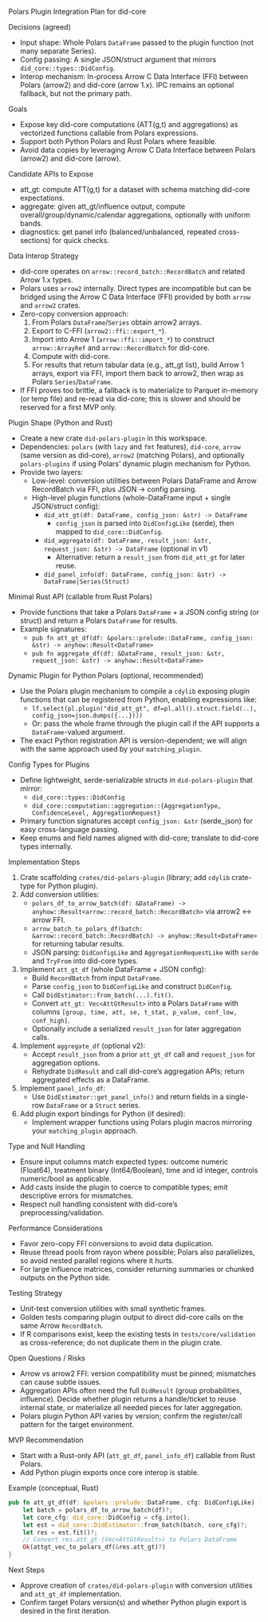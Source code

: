 Polars Plugin Integration Plan for did-core

Decisions (agreed)
- Input shape: Whole Polars `DataFrame` passed to the plugin function (not many separate Series).
- Config passing: A single JSON/struct argument that mirrors `did_core::types::DidConfig`.
- Interop mechanism: In-process Arrow C Data Interface (FFI) between Polars (arrow2) and did-core (arrow 1.x). IPC remains an optional fallback, but not the primary path.

Goals
- Expose key did-core computations (ATT(g,t) and aggregations) as vectorized functions callable from Polars expressions.
- Support both Python Polars and Rust Polars where feasible.
- Avoid data copies by leveraging Arrow C Data Interface between Polars (arrow2) and did-core (arrow).

Candidate APIs to Expose
- att_gt: compute ATT(g,t) for a dataset with schema matching did-core expectations.
- aggregate: given att_gt/influence output, compute overall/group/dynamic/calendar aggregations, optionally with uniform bands.
- diagnostics: get panel info (balanced/unbalanced, repeated cross-sections) for quick checks.

Data Interop Strategy
- did-core operates on `arrow::record_batch::RecordBatch` and related Arrow 1.x types.
- Polars uses `arrow2` internally. Direct types are incompatible but can be bridged using the Arrow C Data Interface (FFI) provided by both `arrow` and `arrow2` crates.
- Zero-copy conversion approach:
  1) From Polars `DataFrame`/`Series` obtain arrow2 arrays.
  2) Export to C-FFI (`arrow2::ffi::export_*`).
  3) Import into Arrow 1 (`arrow::ffi::import_*`) to construct `arrow::ArrayRef` and `arrow::RecordBatch` for did-core.
  4) Compute with did-core.
  5) For results that return tabular data (e.g., att_gt list), build Arrow 1 arrays, export via FFI, import them back to arrow2, then wrap as Polars `Series`/`DataFrame`.
- If FFI proves too brittle, a fallback is to materialize to Parquet in-memory (or temp file) and re-read via did-core; this is slower and should be reserved for a first MVP only.

Plugin Shape (Python and Rust)
- Create a new crate `did-polars-plugin` in this workspace.
- Dependencies: `polars` (with `lazy` and `fmt` features), `did-core`, `arrow` (same version as did-core), `arrow2` (matching Polars), and optionally `polars-plugins` if using Polars’ dynamic plugin mechanism for Python.
- Provide two layers:
  - Low-level: conversion utilities between Polars DataFrame and Arrow RecordBatch via FFI, plus JSON -> config parsing.
  - High-level plugin functions (whole-DataFrame input + single JSON/struct config):
    - `did_att_gt(df: DataFrame, config_json: &str) -> DataFrame`
      - `config_json` is parsed into `DidConfigLike` (serde), then mapped to `did_core::DidConfig`.
    - `did_aggregate(df: DataFrame, result_json: &str, request_json: &str) -> DataFrame` (optional in v1)
      - Alternative: return a `result_json` from `did_att_gt` for later reuse.
    - `did_panel_info(df: DataFrame, config_json: &str) -> DataFrame|Series(Struct)`

Minimal Rust API (callable from Rust Polars)
- Provide functions that take a Polars `DataFrame` + a JSON config string (or struct) and return a Polars `DataFrame` for results.
- Example signatures:
  - `pub fn att_gt_df(df: &polars::prelude::DataFrame, config_json: &str) -> anyhow::Result<DataFrame>`
  - `pub fn aggregate_df(df: &DataFrame, result_json: &str, request_json: &str) -> anyhow::Result<DataFrame>`

Dynamic Plugin for Python Polars (optional, recommended)
- Use the Polars plugin mechanism to compile a `cdylib` exposing plugin functions that can be registered from Python, enabling expressions like:
  - `lf.select(pl.plugin("did_att_gt", df=pl.all().struct.field(..), config_json=json.dumps({...})))`
  - Or: pass the whole frame through the plugin call if the API supports a `DataFrame`-valued argument.
- The exact Python registration API is version-dependent; we will align with the same approach used by your `matching_plugin`.

Config Types for Plugins
- Define lightweight, serde-serializable structs in `did-polars-plugin` that mirror:
  - `did_core::types::DidConfig`
  - `did_core::computation::aggregation::{AggregationType, ConfidenceLevel, AggregationRequest}`
- Primary function signatures accept `config_json: &str` (serde_json) for easy cross-language passing.
- Keep enums and field names aligned with did-core; translate to did-core types internally.

Implementation Steps
1) Crate scaffolding `crates/did-polars-plugin` (library; add `cdylib` crate-type for Python plugin).
2) Add conversion utilities:
   - `polars_df_to_arrow_batch(df: &DataFrame) -> anyhow::Result<arrow::record_batch::RecordBatch>` via arrow2 <-> arrow FFI.
   - `arrow_batch_to_polars_df(batch: &arrow::record_batch::RecordBatch) -> anyhow::Result<DataFrame>` for returning tabular results.
   - JSON parsing: `DidConfigLike` and `AggregationRequestLike` with `serde` and `TryFrom` into did-core types.
3) Implement `att_gt_df` (whole DataFrame + JSON config):
   - Build `RecordBatch` from input `DataFrame`.
   - Parse `config_json` to `DidConfigLike` and construct `DidConfig`.
   - Call `DidEstimator::from_batch(...).fit()`.
   - Convert `att_gt: Vec<AttGtResult>` into a Polars `DataFrame` with columns `[group, time, att, se, t_stat, p_value, conf_low, conf_high]`.
   - Optionally include a serialized `result_json` for later aggregation calls.
4) Implement `aggregate_df` (optional v2):
   - Accept `result_json` from a prior `att_gt_df` call and `request_json` for aggregation options.
   - Rehydrate `DidResult` and call did-core’s aggregation APIs; return aggregated effects as a DataFrame.
5) Implement `panel_info_df`:
   - Use `DidEstimator::get_panel_info()` and return fields in a single-row `DataFrame` or a `Struct` series.
6) Add plugin export bindings for Python (if desired):
   - Implement wrapper functions using Polars plugin macros mirroring your `matching_plugin` approach.

Type and Null Handling
- Ensure input columns match expected types: outcome numeric (Float64), treatment binary (Int64/Boolean), time and id integer, controls numeric/bool as applicable.
- Add casts inside the plugin to coerce to compatible types; emit descriptive errors for mismatches.
- Respect null handling consistent with did-core’s preprocessing/validation.

Performance Considerations
- Favor zero-copy FFI conversions to avoid data duplication.
- Reuse thread pools from rayon where possible; Polars also parallelizes, so avoid nested parallel regions where it hurts.
- For large influence matrices, consider returning summaries or chunked outputs on the Python side.

Testing Strategy
- Unit-test conversion utilities with small synthetic frames.
- Golden tests comparing plugin output to direct did-core calls on the same Arrow `RecordBatch`.
- If R comparisons exist, keep the existing tests in `tests/core/validation` as cross-reference; do not duplicate them in the plugin crate.

Open Questions / Risks
- Arrow vs arrow2 FFI: version compatibility must be pinned; mismatches can cause subtle issues.
- Aggregation APIs often need the full `DidResult` (group probabilities, influence). Decide whether plugin returns a handle/ticket to reuse internal state, or materialize all needed pieces for later aggregation.
- Polars plugin Python API varies by version; confirm the register/call pattern for the target environment.

MVP Recommendation
- Start with a Rust-only API (`att_gt_df`, `panel_info_df`) callable from Rust Polars.
- Add Python plugin exports once core interop is stable.

Example (conceptual, Rust)
```rust
pub fn att_gt_df(df: &polars::prelude::DataFrame, cfg: DidConfigLike) -> anyhow::Result<DataFrame> {
    let batch = polars_df_to_arrow_batch(df)?;
    let core_cfg: did_core::DidConfig = cfg.into();
    let est = did_core::DidEstimator::from_batch(batch, core_cfg)?;
    let res = est.fit()?;
    // Convert res.att_gt (Vec<AttGtResult>) to Polars DataFrame
    Ok(attgt_vec_to_polars_df(&res.att_gt)?)
}
```

Next Steps
- Approve creation of `crates/did-polars-plugin` with conversion utilities and `att_gt_df` implementation.
- Confirm target Polars version(s) and whether Python plugin export is desired in the first iteration.
